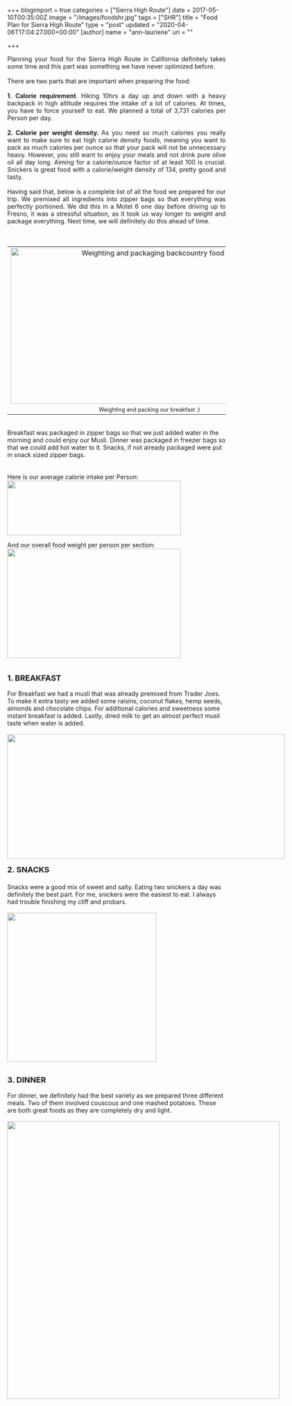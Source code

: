+++
blogimport = true
categories = ["Sierra High Route"]
date = 2017-05-10T00:35:00Z
image = "/images/foodshr.jpg"
tags = ["SHR"]
title = "Food Plan for Sierra High Route"
type = "post"
updated = "2020-04-06T17:04:27.000+00:00"
[author]
name = "ann-lauriene"
uri = ""

+++
<div style="text-align: justify;">Planning your food for the Sierra High Route in California definitely takes some time and this part was something we have never optimized before.</div><div class="separator" style="clear: both; text-align: justify;"><br /></div><div class="separator" style="clear: both; text-align: justify;">There are two parts that are important when preparing the food:&nbsp;</div><div class="separator" style="clear: both; text-align: justify;"><br /></div><div class="separator" style="clear: both; text-align: justify;"><b>1.</b>&nbsp;<b>Calorie requirement</b>. Hiking 10hrs a day up and down with a heavy backpack in high altitude requires the intake of a lot of calories. At times, you have to force yourself to eat. We planned a total of 3,731 calories per Person per day.&nbsp;</div><div class="separator" style="clear: both; text-align: justify;"><br /></div><div class="separator" style="clear: both; text-align: justify;"><b>2. Calorie per weight density.&nbsp;</b>As you need so much calories you really want to make sure to eat high calorie density foods, meaning you want to pack as much calories per ounce so that your pack will not be unnecessary heavy. However, you still want to enjoy your meals and not drink pure olive oil all day long. Aiming for a calorie/ounce factor of at least 100 is crucial. Snickers is great food with a calorie/weight density of 134, pretty good and tasty.&nbsp;</div><div class="separator" style="clear: both; text-align: justify;"><br /></div><div class="separator" style="clear: both; text-align: justify;">Having said that, below is a complete list of all the food we prepared for our trip. We premixed all ingredients into zipper bags so that everything was perfectly portioned. We did this in a Motel 6 one day before driving up to Fresno, it was a stressful situation, as it took us way longer to weight and package everything. Next time, we will definitely do this ahead of time.&nbsp;</div><div class="separator" style="clear: both;"><br /></div><div class="separator" style="clear: both;"><br /></div><table align="center" cellpadding="0" cellspacing="0" class="tr-caption-container" style="margin-left: auto; margin-right: auto; text-align: center;"><tbody><tr><td style="text-align: center;"><a href="https://4.bp.blogspot.com/-hEP5xrk7KdM/WMYIhkIbjuI/AAAAAAAAxHo/jtKc2gzhEC8XBaXLD38iiP22rRdGuRDVACLcB/s1600/IMG_20160916_092346.jpg" imageanchor="1" style="margin-left: auto; margin-right: auto;"><img alt="Weighting and packaging backcountry food " border="0" height="360" src="https://4.bp.blogspot.com/-hEP5xrk7KdM/WMYIhkIbjuI/AAAAAAAAxHo/jtKc2gzhEC8XBaXLD38iiP22rRdGuRDVACLcB/s1600/IMG_20160916_092346.jpg" title="Food Preparing" width="640" /></a></td></tr><tr><td class="tr-caption" style="font-size: 12.8px;">Weighting and packing our breakfast :)</td></tr></tbody></table><div class="separator" style="clear: both;"><br /></div>Breakfast was packaged in zipper bags so that we just added water in the morning and could enjoy our Musli. Dinner was packaged in freezer bags so that we could add hot water to it. Snacks, if not already packaged were put in snack sized zipper bags.<br /><div class="separator" style="clear: both;"><br /></div><div class="separator" style="clear: both;"><br /></div><div class="separator" style="clear: both;">Here is our average calorie intake per Person:</div><div class="separator" style="clear: both; text-align: center;"><a href="https://4.bp.blogspot.com/-3Gjl_lqvmMo/WRD44XkPxBI/AAAAAAAA01o/ugDy66DFcFoiBzd-mKIZZ1YH-hx_sagyQCLcB/s1600/Screen%2BShot%2B2017-05-09%2Bat%2B1.00.43%2BAM.png" imageanchor="1" style="clear: left; float: left; margin-bottom: 1em; margin-right: 1em;"><img border="0" height="126" src="https://4.bp.blogspot.com/-3Gjl_lqvmMo/WRD44XkPxBI/AAAAAAAA01o/ugDy66DFcFoiBzd-mKIZZ1YH-hx_sagyQCLcB/s1600/Screen%2BShot%2B2017-05-09%2Bat%2B1.00.43%2BAM.png" width="400" /></a></div><br /><br /><div class="" style="clear: both;">And our overall food weight per person per section:</div><div class="separator" style="clear: both;"></div><div class="separator" style="clear: both; text-align: center;"></div><div class="separator" style="clear: both; text-align: center;"></div><div class="separator" style="clear: both; text-align: center;"><a href="https://2.bp.blogspot.com/-w2d_rd0lX-8/WRD44Wr_i1I/AAAAAAAA01k/5dTKA8OpVp8AC1_WyRC4QZGZop3rCd7WACLcB/s1600/Screen%2BShot%2B2017-05-09%2Bat%2B1.00.31%2BAM.png" imageanchor="1" style="clear: left; float: left; margin-bottom: 1em; margin-right: 1em;"><img border="0" height="253" src="https://2.bp.blogspot.com/-w2d_rd0lX-8/WRD44Wr_i1I/AAAAAAAA01k/5dTKA8OpVp8AC1_WyRC4QZGZop3rCd7WACLcB/s1600/Screen%2BShot%2B2017-05-09%2Bat%2B1.00.31%2BAM.png" width="400" /></a></div><div class="separator" style="clear: both; text-align: left;"><b><span style="font-size: large;"><br /></span></b></div><div class="separator" style="clear: both; text-align: left;"><b><span style="font-size: large;">1. BREAKFAST</span></b></div><br />For Breakfast we had a musli that was already premixed from Trader Joes. To make it extra tasty we added some raisins, coconut flakes, hemp seeds, almonds and chocolate chips. For additional calories and sweetness some instant breakfast is added. Lastly, dried milk to get an almost perfect musli taste when water is added.<br /><br /><div class="separator" style="clear: both; text-align: center;"></div><div class="separator" style="clear: both; text-align: center;"><a href="https://3.bp.blogspot.com/-rmAGQtw9-BE/WRD441TJQzI/AAAAAAAA010/H9ilYCg3Dwg6WLUAkMB_ke5PrV_a161ggCLcB/s1600/Screen%2BShot%2B2017-05-09%2Bat%2B12.59.43%2BAM.png" imageanchor="1" style="clear: left; float: left; margin-bottom: 1em; margin-right: 1em;"><img border="0" height="288" src="https://3.bp.blogspot.com/-rmAGQtw9-BE/WRD441TJQzI/AAAAAAAA010/H9ilYCg3Dwg6WLUAkMB_ke5PrV_a161ggCLcB/s1600/Screen%2BShot%2B2017-05-09%2Bat%2B12.59.43%2BAM.png" width="640" /></a></div><br /><br /><span style="font-size: large;"><b><br /></b></span><span style="font-size: large;"><b>2. SNACKS</b></span><br /><span style="font-size: large;"><b><br /></b></span>Snacks were a good mix of sweet and salty. Eating two snickers a day was definitely the best part. For me, snickers were the easiest to eat. I always had trouble finishing my cliff and probars.<br /><br /><div class="separator" style="clear: both; text-align: center;"><a href="https://3.bp.blogspot.com/-Vf_vMH4UeQg/WRD44-pcCcI/AAAAAAAA014/V8cjg2kczD078xOb2w5X2kxGXyXhyEBhwCLcB/s1600/Screen%2BShot%2B2017-05-09%2Bat%2B12.59.51%2BAM.png" imageanchor="1" style="clear: left; float: left; margin-bottom: 1em; margin-right: 1em;"><img border="0" height="344" src="https://3.bp.blogspot.com/-Vf_vMH4UeQg/WRD44-pcCcI/AAAAAAAA014/V8cjg2kczD078xOb2w5X2kxGXyXhyEBhwCLcB/s1600/Screen%2BShot%2B2017-05-09%2Bat%2B12.59.51%2BAM.png" width="auto" /></a></div><br /><div class="separator" style="clear: both;"><br /></div><span style="font-size: large;"><b>3. DINNER</b></span><br /><div class="separator" style="clear: both;"><br /></div><div class="separator" style="clear: both;">For dinner, we definitely had the best variety as we prepared three different meals. Two of them involved couscous and one mashed potatoes. These are both great foods as they are completely dry and light.&nbsp;</div><div class="separator" style="clear: both;"><br /></div><div class="separator" style="clear: both; text-align: center;"></div><div class="separator" style="clear: both; text-align: center;"></div><div class="separator" style="clear: both; text-align: center;"><a href="https://2.bp.blogspot.com/-32A_YMbM6FQ/WRD58IJAFDI/AAAAAAAA02E/0uKnzxGPNXstgQItk1t2kEJE25tmFT8XACLcB/s1600/Screen%2BShot%2B2017-05-09%2Bat%2B1.06.00%2BAM.png" imageanchor="1" style="clear: left; float: left; margin-bottom: 1em; margin-right: 1em;"><img border="0" height="640" src="https://2.bp.blogspot.com/-32A_YMbM6FQ/WRD58IJAFDI/AAAAAAAA02E/0uKnzxGPNXstgQItk1t2kEJE25tmFT8XACLcB/s1600/Screen%2BShot%2B2017-05-09%2Bat%2B1.06.00%2BAM.png" width="628" /></a></div><br /><br /><br />